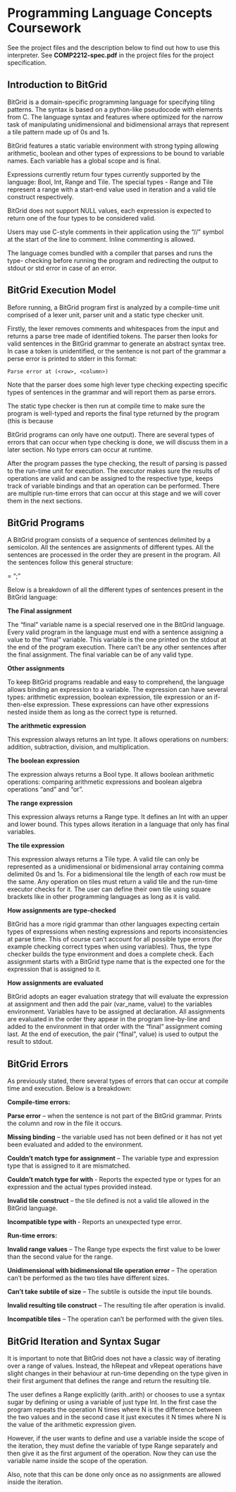 # Programming Language Concepts Coursework

See the project files and the description below to find out how to use this interpreter. See **COMP2212-spec.pdf** in the project files for the project specification.

## Introduction to BitGrid

BitGrid is a domain-specific programming language for specifying tiling patterns.
The syntax is based on a python-like pseudocode with elements from C. The
language syntax and features where optimized for the narrow task of
manipulating unidimensional and bidimensional arrays that represent a tile
pattern made up of 0s and 1s.

BitGrid features a static variable environment with strong typing allowing
arithmetic, boolean and other types of expressions to be bound to variable
names. Each variable has a global scope and is final.

Expressions currently return four types currently supported by the language: Bool,
Int, Range and Tile. The special types - Range and Tile represent a range with a
start-end value used in iteration and a valid tile construct respectively.

BitGrid does not support NULL values, each expression is expected to return one
of the four types to be considered valid.

Users may use C-style comments in their application using the “//” symbol at the
start of the line to comment. Inline commenting is allowed.

The language comes bundled with a compiler that parses and runs the type-
checking before running the program and redirecting the output to stdout or std
error in case of an error.

## BitGrid Execution Model

Before running, a BitGrid program first is analyzed by a compile-time unit
comprised of a lexer unit, parser unit and a static type checker unit.

Firstly, the lexer removes comments and whitespaces from the input and returns
a parse tree made of identified tokens. The parser then looks for valid sentences
in the BitGrid grammar to generate an abstract syntax tree. In case a token is
unidentified, or the sentence is not part of the grammar a perse error is printed
to stderr in this format:

```
Parse error at (<row>, <column>)
```
Note that the parser does some high lever type checking expecting specific
types of sentences in the grammar and will report them as parse errors.

The static type checker is then run at compile time to make sure the program is
well-typed and reports the final type returned by the program (this is because


BitGrid programs can only have one output). There are several types of errors
that can occur when type checking is done, we will discuss them in a later
section. No type errors can occur at runtime.

After the program passes the type checking, the result of parsing is passed to
the run-time unit for execution. The executor makes sure the results of operations
are valid and can be assigned to the respective type, keeps track of variable
bindings and that an operation can be performed. There are multiple run-time
errors that can occur at this stage and we will cover them in the next sections.

## BitGrid Programs

A BitGrid program consists of a sequence of sentences delimited by a
semicolon. All the sentences are assignments of different types. All the
sentences are processed in the order they are present in the program. All the
sentences follow this general structure:

<Type> <variableName> = <sequence of operations returning the Type> “;”

Below is a breakdown of all the different types of sentences present in the
BitGrid language:

**The Final assignment**

The “final” variable name is a special reserved one in the BitGrid language.
Every valid program in the language must end with a sentence assigning a
value to the “final” variable. This variable is the one printed on the stdout at the
end of the program execution. There can’t be any other sentences after the
final assignment. The final variable can be of any valid type.

**Other assignments**

To keep BitGrid programs readable and easy to comprehend, the language
allows binding an expression to a variable. The expression can have several
types: arithmetic expression, boolean expression, tile expression or an if-then-else
expression. These expressions can have other expressions nested inside them as
long as the correct type is returned.

**The arithmetic expression**

This expression always returns an Int type. It allows operations on numbers:
addition, subtraction, division, and multiplication.

**The boolean expression**

The expression always returns a Bool type. It allows boolean arithmetic
operations: comparing arithmetic expressions and boolean algebra operations
“and” and “or”.

**The range expression**

This expression always returns a Range type. It defines an Int with an upper and
lower bound. This types allows iteration in a language that only has final
variables.


**The tile expression**

This expression always returns a Tile type. A valid tile can only be represented as
a unidimensional or bidimensional array containing comma delimited 0s and 1s.
For a bidimensional tile the length of each row must be the same. Any operation
on tiles must return a valid tile and the run-time executor checks for it. The user
can define their own tile using square brackets like in other programming
languages as long as it is valid.

**How assignments are type-checked**

BitGrid has a more rigid grammar than other languages expecting certain types
of expressions when nesting expressions and reports inconsistencies at parse
time. This of course can’t account for all possible type errors (for example
checking correct types when using variables). Thus, the type checker builds the
type environment and does a complete check. Each assignment starts with a
BitGrid type name that is the expected one for the expression that is assigned to
it.

**How assignments are evaluated**

BitGrid adopts an eager evaluation strategy that will evaluate the expression at
assignment and then add the pair (var_name, value) to the variables
environment. Variables have to be assigned at declaration. All assignments are
evaluated in the order they appear in the program line-by-line and added to
the environment in that order with the “final” assignment coming last. At the end
of execution, the pair (“final”, value) is used to output the result to stdout.

## BitGrid Errors

As previously stated, there several types of errors that can occur at compile time
and execution. Below is a breakdown:

**Compile-time errors:**

**Parse error** – when the sentence is not part of the BitGrid grammar. Prints the
column and row in the file it occurs.

**Missing binding** – the variable used has not been defined or it has not yet been
evaluated and added to the environment.

**Couldn’t match type for assignment** – The variable type and expression type
that is assigned to it are mismatched.


**Couldn’t match type <Type> for <Operation> with <Type>** - Reports the
expected type or types for an expression and the actual types provided
instead.

**Invalid tile construct** – the tile defined is not a valid tile allowed in the BitGrid
language.

**Incompatible type with <Type>** - Reports an unexpected type error.

**Run-time errors:**

**Invalid range values** – The Range type expects the first value to be lower than
the second value for the range.

**Unidimensional with bidimensional tile operation error** – The operation can’t be
performed as the two tiles have different sizes.

**Can’t take subtile of size** – The subtile is outside the input tile bounds.

**Invalid resulting tile construct** – The resulting tile after operation is invalid.

**Incompatible <Operation> tiles** – The operation can’t be performed with the
given tiles.

## BitGrid Iteration and Syntax Sugar

It is important to note that BitGrid does not have a classic way of iterating over a
range of values. Instead, the hRepeat and vRepeat operations have slight
changes in their behaviour at run-time depending on the type given in their first
argument that defines the range and return the resulting tile.

The user defines a Range explicitly (arith..arith) or chooses to use a syntax sugar
by defining or using a variable of just type Int. In the first case the program
repeats the operation N times where N is the difference between the two values
and in the second case it just executes it N times where N is the value of the
arithmetic expression given.

However, if the user wants to define and use a variable inside the scope of the
iteration, they must define the variable of type Range separately and then give
it as the first argument of the operation. Now they can use the variable name
inside the scope of the operation.

Also, note that this can be done only once as no assignments are allowed inside
the iteration.
